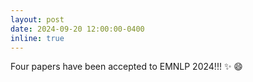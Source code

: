 ```yaml
---
layout: post
date: 2024-09-20 12:00:00-0400
inline: true
---
```


Four papers have been accepted to EMNLP 2024!!! :sparkles: :smile:
